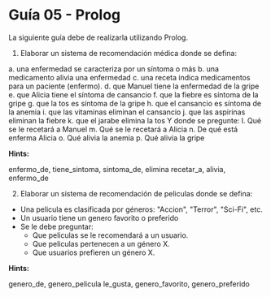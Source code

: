 # Guía 05 - Prolog

La siguiente guía debe de realizarla utilizando Prolog.

1. Elaborar un sistema de recomendación médica donde se defina:

a. una enfermedad se caracteriza por un síntoma o más
b. una medicamento alivia una enfermedad
c. una receta indica medicamentos para un paciente (enfermo).
d. que Manuel tiene la enfermedad de la gripe
e. que Alicia tiene el síntoma de cansancio
f. que la fiebre es síntoma de la gripe
g. que la tos es síntoma de la gripe
h. que el cansancio es síntoma de la anemia
i. que las vitaminas eliminan el cansancio
j. que las aspirinas eliminan la fiebre
k. que el jarabe elimina la tos
Y donde se pregunte:
l. Qué se le recetará a Manuel
m. Qué se le recetará a Alicia
n. De qué está enferma Alicia
o. Qué alivia la anemia
p. Qué alivia la gripe

**Hints:**

enfermo_de, tiene_sintoma, sintoma_de, elimina
recetar_a, alivia, enfermo_de

2. Elaborar un sistema de recomendación de peliculas donde se defina:

- Una pelicula es clasificada por géneros: "Accion", "Terror", "Sci-Fi", etc.
- Un usuario tiene un genero favorito o preferido
- Se le debe preguntar:
    - Que peliculas se le recomendará a un usuario.
    - Que peliculas pertenecen a un género X.
    - Que usuarios prefieren un género X.

**Hints:**

genero_de, genero_pelicula
le_gusta, genero_favorito, genero_preferido